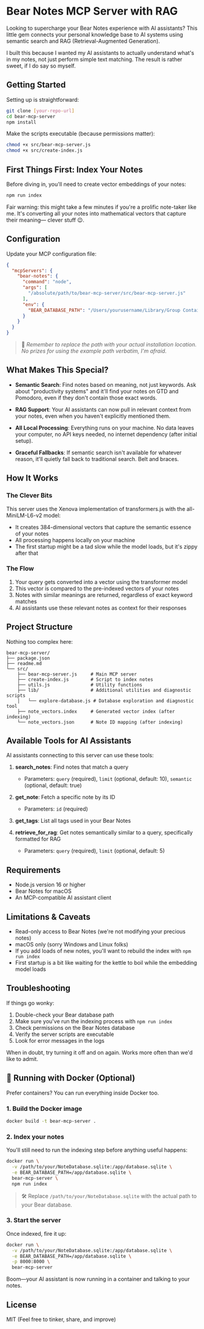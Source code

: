 # Bear Notes MCP Server with RAG

Looking to supercharge your Bear Notes experience with AI assistants? This little gem connects your personal knowledge base to AI systems using semantic search and RAG (Retrieval-Augmented Generation).

I built this because I wanted my AI assistants to actually understand what's in my notes, not just perform simple text matching. The result is rather sweet, if I do say so myself.

## Getting Started

Setting up is straightforward:

```bash
git clone [your-repo-url]
cd bear-mcp-server
npm install
```

Make the scripts executable (because permissions matter):

```bash
chmod +x src/bear-mcp-server.js
chmod +x src/create-index.js
```

## First Things First: Index Your Notes

Before diving in, you'll need to create vector embeddings of your notes:

```bash
npm run index
```

Fair warning: this might take a few minutes if you're a prolific note-taker like me. It's converting all your notes into mathematical vectors that capture their meaning— clever stuff 😉.

## Configuration

Update your MCP configuration file:

```json
{
  "mcpServers": {
    "bear-notes": {
      "command": "node",
      "args": [
        "/absolute/path/to/bear-mcp-server/src/bear-mcp-server.js"
      ],
      "env": {
        "BEAR_DATABASE_PATH": "/Users/yourusername/Library/Group Containers/9K33E3U3T4.net.shinyfrog.net.bear/Application Data/database.sqlite"
      }
    }
  }
}
```

> 🚨 _Remember to replace the path with your actual installation location. No prizes for using the example path verbatim, I'm afraid._ 

## What Makes This Special?

- **Semantic Search**: Find notes based on meaning, not just keywords. Ask about "productivity systems" and it'll find your notes on GTD and Pomodoro, even if they don't contain those exact words.

- **RAG Support**: Your AI assistants can now pull in relevant context from your notes, even when you haven't explicitly mentioned them.

- **All Local Processing**: Everything runs on your machine. No data leaves your computer, no API keys needed, no internet dependency (after initial setup).

- **Graceful Fallbacks**: If semantic search isn't available for whatever reason, it'll quietly fall back to traditional search. Belt and braces.

## How It Works

### The Clever Bits

This server uses the Xenova implementation of transformers.js with the all-MiniLM-L6-v2 model:

- It creates 384-dimensional vectors that capture the semantic essence of your notes
- All processing happens locally on your machine
- The first startup might be a tad slow while the model loads, but it's zippy after that

### The Flow

1. Your query gets converted into a vector using the transformer model
2. This vector is compared to the pre-indexed vectors of your notes
3. Notes with similar meanings are returned, regardless of exact keyword matches
4. AI assistants use these relevant notes as context for their responses

## Project Structure

Nothing too complex here:

```
bear-mcp-server/
├── package.json
├── readme.md
└── src/
    ├── bear-mcp-server.js     # Main MCP server
    ├── create-index.js        # Script to index notes
    ├── utils.js               # Utility functions
    ├── lib/                   # Additional utilities and diagnostic scripts
    │   └── explore-database.js # Database exploration and diagnostic tool
    ├── note_vectors.index     # Generated vector index (after indexing)
    └── note_vectors.json      # Note ID mapping (after indexing)
```

## Available Tools for AI Assistants

AI assistants connecting to this server can use these tools:

1. **search_notes**: Find notes that match a query
   - Parameters: `query` (required), `limit` (optional, default: 10), `semantic` (optional, default: true)

2. **get_note**: Fetch a specific note by its ID
   - Parameters: `id` (required)

3. **get_tags**: List all tags used in your Bear Notes

4. **retrieve_for_rag**: Get notes semantically similar to a query, specifically formatted for RAG
   - Parameters: `query` (required), `limit` (optional, default: 5)

## Requirements

- Node.js version 16 or higher
- Bear Notes for macOS
- An MCP-compatible AI assistant client

## Limitations & Caveats

- Read-only access to Bear Notes (we're not modifying your precious notes)
- macOS only (sorry Windows and Linux folks)
- If you add loads of new notes, you'll want to rebuild the index with `npm run index`
- First startup is a bit like waiting for the kettle to boil while the embedding model loads

## Troubleshooting

If things go wonky:

1. Double-check your Bear database path
2. Make sure you've run the indexing process with `npm run index`
3. Check permissions on the Bear Notes database
4. Verify the server scripts are executable
5. Look for error messages in the logs

When in doubt, try turning it off and on again. Works more often than we'd like to admit.

## 🐳 Running with Docker (Optional)

Prefer containers? You can run everything inside Docker too.

### 1. Build the Docker image

```bash
docker build -t bear-mcp-server .
```

### 2. Index your notes

You'll still need to run the indexing step before anything useful happens:

```bash
docker run \
  -v /path/to/your/NoteDatabase.sqlite:/app/database.sqlite \
  -e BEAR_DATABASE_PATH=/app/database.sqlite \
  bear-mcp-server \
  npm run index
```

> 🛠 Replace `/path/to/your/NoteDatabase.sqlite` with the actual path to your Bear database.

### 3. Start the server

Once indexed, fire it up:

```bash
docker run \
  -v /path/to/your/NoteDatabase.sqlite:/app/database.sqlite \
  -e BEAR_DATABASE_PATH=/app/database.sqlite \
  -p 8000:8000 \
  bear-mcp-server
```

Boom—your AI assistant is now running in a container and talking to your notes.

## License

MIT (Feel free to tinker, share, and improve)